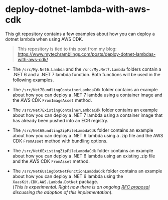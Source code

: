 # deploy-dotnet-lambda-with-aws-cdk

This git repository contains a few examples about how you can deploy a dotnet lambda when using AWS CDK.

> This repository is tied to this post from my blog: https://www.mytechramblings.com/posts/deploy-dotnet-lambdas-with-aws-cdk/

- The ``/src/My.Net6.Lambda`` and the  ``/src/My.Net7.Lambda`` folders contain a .NET 6 and a .NET 7 lambda function. Both functions will be used in the following examples.
   
- The ``/src/Net7BundlingContainerLambdaCdk`` folder contains an example about how you can deploy a .NET 7 lambda using a container image and the AWS CDK ``FromImageAsset`` method.  

- The ``/src/Net7ExistingContainerLambdaCdk`` folder contains an example about how you can deploy a .NET 7 lambda using a container image that has already been pushed into an ECR registry.   

- The ``/src/Net6BundlingZipFileLambdaCdk`` folder contains an example about how you can deploy a .NET 6 lambda using a .zip file and the AWS CDK ``FromAsset`` method with bundling options.   

- The ``/src/Net6ExistingZipFileLambdaCdk`` folder contains an example about how you can deploy a .NET 6 lambda using an existing .zip file and the AWS CDK ``FromAsset`` method.   

- The ``/src/Net6UsingDotNetFunctionLambdaCdk`` folder contains an example about how you can deploy a .NET 6 lambda using the ``XaasKit.CDK.AWS.Lambda.DotNet`` package.   
(_This is experimental. Right now there is an ongoing [RFC proposal](https://github.com/aws/aws-cdk-rfcs/issues/469) discussing the adoption of this implementation_). 

